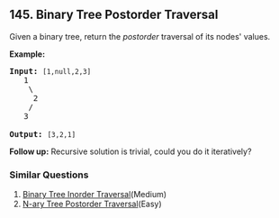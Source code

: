## 145. Binary Tree Postorder Traversal

<p>Given a binary tree, return the <em>postorder</em> traversal of its nodes&#39; values.</p>

<p><strong>Example:</strong></p>

<pre>
<strong>Input:</strong>&nbsp;<code>[1,null,2,3]</code>
   1
    \
     2
    /
   3

<strong>Output:</strong>&nbsp;<code>[3,2,1]</code>
</pre>

<p><strong>Follow up:</strong> Recursive solution is trivial, could you do it iteratively?</p>


### Similar Questions
  1. [Binary Tree Inorder Traversal](https://github.com/openset/leetcode/tree/master/solution/binary-tree-inorder-traversal)(Medium)
  1. [N-ary Tree Postorder Traversal](https://github.com/openset/leetcode/tree/master/solution/n-ary-tree-postorder-traversal)(Easy)
